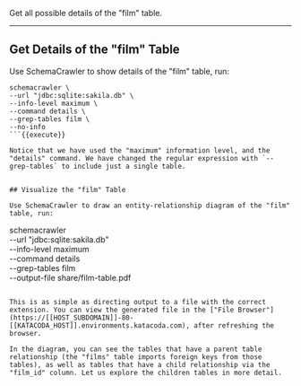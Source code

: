 Get all possible details of the "film" table.

-----

## Get Details of the "film" Table

Use SchemaCrawler to show details of the "film" table, run:

```
schemacrawler \
--url "jdbc:sqlite:sakila.db" \
--info-level maximum \
--command details \
--grep-tables film \
--no-info
```{{execute}}

Notice that we have used the "maximum" information level, and the "details" command. We have changed the regular expression with `--grep-tables` to include just a single table.


## Visualize the "film" Table

Use SchemaCrawler to draw an entity-relationship diagram of the "film" table, run:

```
schemacrawler \
--url "jdbc:sqlite:sakila.db" \
--info-level maximum \
--command details \
--grep-tables film \
--output-file share/film-table.pdf
```{{execute}}

This is as simple as directing output to a file with the correct extension. You can view the generated file in the ["File Browser"](https://[[HOST_SUBDOMAIN]]-80-[[KATACODA_HOST]].environments.katacoda.com), after refreshing the browser.

In the diagram, you can see the tables that have a parent table relationship (the "films" table imports foreign keys from those tables), as well as tables that have a child relationship via the "film_id" column. Let us explore the children tables in more detail.
